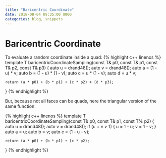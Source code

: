 ```yaml
---
title: "Baricentric Coordinate"
date: 2018-08-04 09:35:00 0000
categories: blog, snippets
---
```

# Baricentric Coordinate

To evaluate a random coordinate inside a quad:
{% highlight c++ linenos %}
template <typename T>
T baricentricCoordinateSampling(const T& p0, const T& p1, const T& p2, const T& p3)
{
    auto u = drand48(); 
    auto v = drand48();
    auto a = (1 - u) * v;
    auto b = (1 - u) * (1 - v);
    auto c = u * (1 - v);
    auto d = u * v;

    return (a * p0) + (b * p1) + (c * p2) + (d * p3);
}
{% endhighlight %}

But, because not all faces can be quads, here the triangular version of the same function:

{% highlight c++ linenos %}
template <typename T>
T baricentricCoordinateSampling(const T& p0, const T& p1, const T% p2)
{
    auto u = drand48();
    auto v = drand48();
    if (u + v > 1)
    {
        u = 1 - u;
        v = 1 - v;
    }
    auto a = u;
    auto b = v;
    auto c = (1 - u - v);

    return (a * p0) + (b * p1) + (c * p2);
}
{% endhighlight %}

